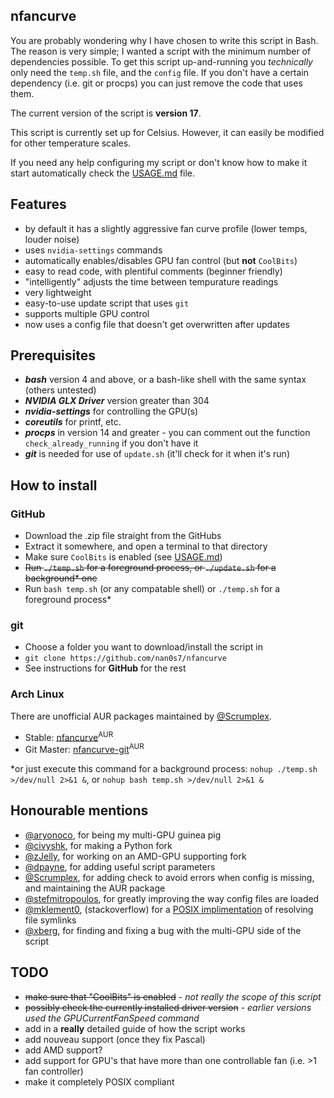 nfancurve
---------
You are probably wondering why I have chosen to write this script in Bash. The reason is very simple; I wanted a script with the minimum number of dependencies possible. To get this script up-and-running you _technically_ only need the `temp.sh` file, and the `config` file. If you don't have a certain dependency (i.e. git or procps) you can just remove the code that uses them.

The current version of the script is **version 17**.

This script is currently set up for Celsius. However, it can easily be modified for other temperature scales.

If you need any help configuring my script or don't know how to make it start automatically check the [USAGE.md](USAGE.md) file.

## Features
- by default it has a slightly aggressive fan curve profile (lower temps, louder noise)
- uses `nvidia-settings` commands
- automatically enables/disables GPU fan control (but **not** `CoolBits`)
- easy to read code, with plentiful comments (beginner friendly)
- "intelligently" adjusts the time between tempurature readings
- very lightweight
- easy-to-use update script that uses `git`
- supports multiple GPU control
- now uses a config file that doesn't get overwritten after updates

## Prerequisites
- **_bash_** version 4 and above, or a bash-like shell with the same syntax (others untested)
- **_NVIDIA GLX Driver_** version greater than 304
- **_nvidia-settings_** for controlling the GPU(s)
- **_coreutils_** for printf, etc.
- **_procps_** in version 14 and greater - you can comment out the function `check_already_running` if you don't have it
- **_git_** is needed for use of `update.sh` (it'll check for it when it's run)

## How to install
### GitHub
- Download the .zip file straight from the GitHubs
- Extract it somewhere, and open a terminal to that directory
- Make sure `CoolBits` is enabled (see [USAGE.md](USAGE.md))
- ~~Run `./temp.sh` for a foreground process, or `./update.sh` for a background* one~~
- Run `bash temp.sh` (or any compatable shell) or `./temp.sh` for a foreground process*

### git
- Choose a folder you want to download/install the script in
- `git clone https://github.com/nan0s7/nfancurve`
- See instructions for **GitHub** for the rest

### Arch Linux
There are unofficial AUR packages maintained by [@Scrumplex](https://github.com/Scrumplex).
- Stable: [nfancurve](https://aur.archlinux.org/packages/nfancurve/)<sup>AUR</sup>
- Git Master: [nfancurve-git](https://aur.archlinux.org/packages/nfancurve-git/)<sup>AUR</sup>

*or just execute this command for a background process: `nohup ./temp.sh >/dev/null 2>&1 &`, or `nohup bash temp.sh >/dev/null 2>&1 &`

## Honourable mentions
- [@aryonoco](https://github.com/aryonoco), for being my multi-GPU guinea pig
- [@civyshk](https://github.com/civyshk), for making a Python fork
- [@zJelly](https://github.com/zJelly), for working on an AMD-GPU supporting fork
- [@dpayne](https://github.com/dpayne), for adding useful script parameters
- [@Scrumplex](https://github.com/Scrumplex), for adding check to avoid errors when config is missing, and maintaining the AUR package
- [@stefmitropoulos](https://github.com/stefmitropoulos), for greatly improving the way config files are loaded
- [@mklement0](https://stackoverflow.com/users/45375/mklement0), (stackoverflow) for a [POSIX implimentation](https://stackoverflow.com/questions/29832037/how-to-get-script-directory-in-posix-sh) of resolving file symlinks
- [@xberg](https://github.com/xberg), for finding and fixing a bug with the multi-GPU side of the script

## TODO
- ~~make sure that "CoolBits" is enabled~~ - _not really the scope of this script_
- ~~possibly check the currently installed driver version~~ - _earlier versions used the  GPUCurrentFanSpeed command_
- add in a **really** detailed guide of how the script works
- add nouveau support (once they fix Pascal)
- add AMD support?
- add support for GPU's that have more than one controllable fan (i.e. >1 fan controller)
- make it completely POSIX compliant
